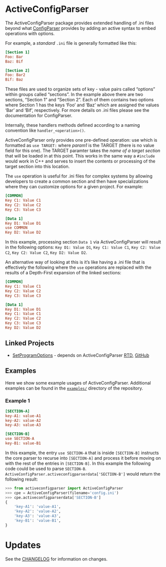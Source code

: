 <!-- Would be good to find a badge for this -->
<!-- [PyPi][6] -->

ActiveConfigParser
==================
The ActiveConfigParser package provides extended
handling of .ini files beyond what [ConfigParser][1] provides
by adding an active syntax to embed operations with options.

For example, a *standard* `.ini` file is generally formatted like this:

```ini
[Section 1]
Foo: Bar
Baz: Bif

[Section 2]
Foo: Bar2
Bif: Baz
```

These files are used to organize sets of key - value pairs called
“options” within groups called “sections”. In the example above
there are two sections, “Section 1” and “Section 2”. Each of them
contains two options where Section 1 has the keys ‘Foo’ and ‘Baz’
which are assigned the values ‘Bar’ and ‘Bif’, respectively. For
more details on .ini files please see the documentation for
ConfigParser.

Internally, these handlers methods defined according to a naming
convention like `handler_<operation>()`.

ActiveConfigParser only provides one pre-defined operation: use which is
formatted as `use TARGET:` where *param1* is the TARGET (there is no value
field for this one). The TARGET paramter takes the *name of a target section*
that will be loaded in at this point. This works in the same way a
`#include` would work in C++ and serves to insert the contents or processing
of the target section into this location.

The `use` operation is useful for .ini files for complex systems by allowing
developers to create a common section and then have specializations where
they can customize options for a given project. For example:

```ini
[COMMON]
Key C1: Value C1
Key C2: Value C2
Key C3: Value C3

[Data 1]
Key D1: Value D1
use COMMON
Key D2: Value D2
```

In this example, processing section `Data 1` via ActiveConfigParser
will result in the following options: `Key D1: Value D1`, `Key C1: Value C1`,
`Key C2: Value C2`, `Key C2: Value C2`, `Key D2: Value D2`.

An alternative way of looking at this is it’s like having a .ini file that
is effectively the following where the `use` operations are replaced with the
results of a Depth-First expansion of the linked sections:

```ini
[COMMON]
Key C1: Value C1
Key C2: Value C2
Key C3: Value C3

[Data 1]
Key D1: Value D1
Key C1: Value C1
Key C2: Value C2
Key C3: Value C3
Key D2: Value D2
```

Linked Projects
---------------
- [SetProgramOptions][3] - depends on ActiveConfigParser [RTD][4], [GitHub][5]

Examples
--------
Here we show some example usages of ActiveConfigParser.
Additional examples can be found in the [`examples/`](examples) directory
of the repository.

### Example 1

```ini
[SECTION-A]
key-A1: value-A1
key-A2: value-A2
key-A3: value-A3

[SECTION-B]
use SECTION-A
key-B1: value-B1
```

In this example, the entry `use SECTION-A` that is inside `[SECTION-B]` instructs the core
parser to recurse into `[SECTION-A]` and process it before moving on with the rest of the
entries in `[SECTION-B]`.  In this example the following code could be used to parse
`SECTION-B`.
`ActiveConfigParser.activeconfigparserdata['SECTION-B']` would return the following
result:

```python
>>> from activeconfigparser import ActiveConfigParser
>>> cpe = ActiveConfigParser(filename='config.ini')
>>> cpe.activeconfigparserdata['SECTION-B']
{
    'key-A1': 'value-A1',
    'key-A2': 'value-A2',
    'key-A3': 'value-A3',
    'key-B1': 'value-B1',
}
```

Updates
=======
See the [CHANGELOG](CHANGELOG) for information on changes.


[1]: https://docs.python.org/3/library/configparser.html
[3]: https://pypi.org/project/setprogramoptions/
[4]: https://setprogramoptions.readthedocs.io/en/latest
[5]: https://github.com/sandialabs/SetProgramOptions
[6]: https://pypi.org/project/activeconfigprogramoptions/


